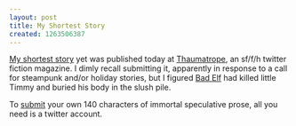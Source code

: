 ```yaml
---
layout: post
title: My Shortest Story
created: 1263506387
---
```

[My shortest story](http://twitter.com/thaumatrope/status/7756631121) yet was published today at [Thaumatrope](http://thaumatrope.greententacles.com/), an sf/f/h twitter fiction magazine.  I dimly recall submitting it, apparently in response to a call for steampunk and/or holiday stories, but I figured [Bad Elf](http://thaumatrope.greententacles.com/serials/BadElf/) had killed little Timmy and buried his body in the slush pile.

To [submit](http://thaumatrope.greententacles.com/submissions/stories/) your own 140 characters of immortal speculative prose, all you need is a twitter account.
